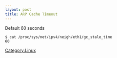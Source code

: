 ```yaml
---
layout: post 
title: ARP Cache Timeout
---
```


Default 60 seconds

    $ cat /proc/sys/net/ipv4/neigh/eth1/gc_stale_time 
    60

[Category:Linux](Category:Linux "wikilink")
